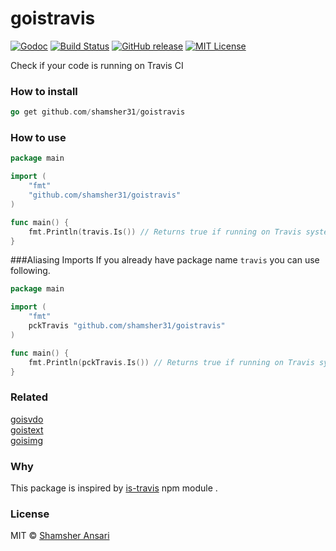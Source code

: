 # goistravis

[![Godoc](http://img.shields.io/badge/godoc-reference-blue.svg?style=flat)](https://godoc.org/github.com/shamsher31/goistravis)
[![Build Status](https://travis-ci.org/shamsher31/goistravis.svg)](https://travis-ci.org/shamsher31/goistravis)
[![GitHub release](http://img.shields.io/github/release/shamsher31/goistravis.svg?style=flat-square)](release)
[![MIT License](http://img.shields.io/badge/license-MIT-blue.svg?style=flat-square)](license)

Check if your code is running on Travis CI

### How to install
```go
go get github.com/shamsher31/goistravis
```

### How to use
```go
package main

import (
	"fmt"
	"github.com/shamsher31/goistravis"
)

func main() {
	fmt.Println(travis.Is()) // Returns true if running on Travis system , else false
}
```
###Aliasing Imports
If you already have package name ```travis``` you can use following.
```go
package main

import (
	"fmt"
	pckTravis "github.com/shamsher31/goistravis"
)

func main() {
	fmt.Println(pckTravis.Is()) // Returns true if running on Travis system , else false
}
```
### Related
[goisvdo](https://github.com/shamsher31/goisvdo)<br>
[goistext](https://github.com/ferhatelmas/goistext)<br>
[goisimg](https://github.com/ferhatelmas/goisimg)<br>

### Why
This package is inspired by [is-travis](https://www.npmjs.com/package/is-travis) npm module .

### License
MIT © [Shamsher Ansari](https://github.com/shamsher31)
